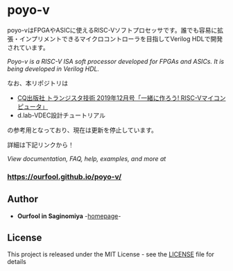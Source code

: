 # poyo-v

poyo-vはFPGAやASICに使えるRISC-Vソフトプロセッサです。誰でも容易に拡張・インプリメントできるマイクロコントローラを目指してVerilog HDLで開発されています。

*Poyo-v is a RISC-V ISA soft processor developed for FPGAs and ASICs. It is being developed in Verilog HDL.*

なお、本リポジトリは

* [CQ出版社 トランジスタ技術 2019年12月号「一緒に作ろう! RISC-Vマイコンピュータ」](https://toragi.cqpub.co.jp/tabid/887/Default.aspx)
* d.lab-VDEC設計チュートリアル

の参考用となっており、現在は更新を停止しています。

詳細は下記リンクから！

*View documentation, FAQ, help, examples, and more at*

### https://ourfool.github.io/poyo-v/
 
## Author
* **Ourfool in Saginomiya** -[homepage](http://www.saginomiya.xyz/)-

## License
This project is released under the MIT License - see the [LICENSE](LICENSE) file for details
